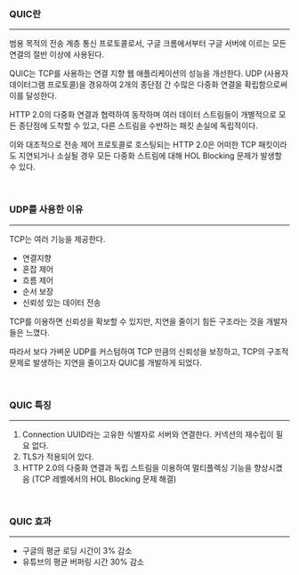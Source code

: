 ### QUIC란
---
범용 목적의 전송 계층 통신 프로토콜로서, 구글 크롬에서부터 구글 서버에 이르는 모든 연결의 절반 이상에 사용된다.

QUIC는 TCP를 사용하는 연결 지향 웹 애플리케이션의 성능을 개선한다. UDP (사용자 데이터그램 프로토콜)을 경유하여 2개의 종단점 간 수많은 다중화 연결을 확립함으로써 이를 달성한다.

HTTP 2.0의 다중화 연결과 협력하여 동작하며 여러 데이터 스트림들이 개별적으로 모든 종단점에 도착할 수 있고, 다른 스트림을 수반하는 패킷 손실에 독립적이다. 

이와 대조적으로 전송 제어 프로토콜로 호스팅되는 HTTP 2.0은 어떠한 TCP 패킷이라도 지연되거나 소실될 경우 모든 다중화 스트림에 대해 HOL Blocking 문제가 발생할 수 있다.

<br>

### UDP를 사용한 이유
---
TCP는 여러 기능을 제공한다.
- 연결지향
- 혼잡 제어
- 흐름 제어
- 순서 보장
- 신뢰성 있는 데이터 전송

TCP를 이용하면 신뢰성을 확보할 수 있지만, 지연을 줄이기 힘든 구조라는 것을 개발자들은 느꼈다.

따라서 보다 가벼운 UDP를 커스텀하여 TCP 만큼의 신뢰성을 보장하고, TCP의 구조적 문제로 발생하는 지연을 줄이고자 QUIC를 개발하게 되었다.

<br>

### QUIC 특징
---
1. Connection UUID라는 고유한 식별자로 서버와 연결한다. 커넥션의 재수립이 필요 없다.
2. TLS가 적용되어 있다.
3. HTTP 2.0의 다중화 연결과 독립 스트림을 이용하여 멀티플렉싱 기능을 향상시켰음 (TCP 레벨에서의 HOL Blocking 문제 해결)

<br>

### QUIC 효과
---
- 구글의 평균 로딩 시간이 3% 감소
- 유튜브의 평균 버퍼링 시간 30% 감소 
